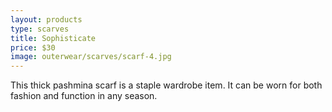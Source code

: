 ```yaml
---
layout: products
type: scarves
title: Sophisticate
price: $30
image: outerwear/scarves/scarf-4.jpg
---
```



This thick pashmina scarf is a staple wardrobe item. It can be worn for both fashion and function in any season. 